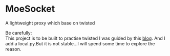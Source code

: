 MoeSocket
=========

A lightweight proxy which base on twisted

Be carefully:  
    This project is to be built to practise twisted 
    I was guided by this [blog](http://ioctl.eu/blog/2011/03/10/twisted-socks5-server).
    And I add a local.py.But it is not stable...I will spend some time to explore the reason.
